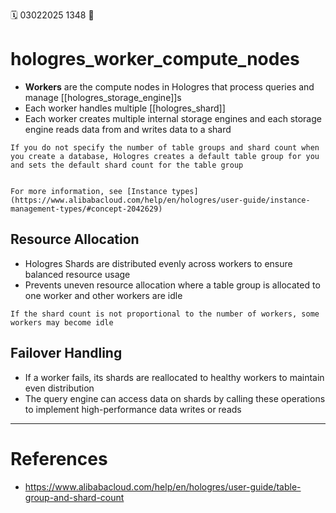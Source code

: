 🗓️ 03022025 1348
📎

# hologres_worker_compute_nodes
- **Workers** are the compute nodes in Hologres that process queries and manage [[hologres_storage_engine]]s
- Each worker handles multiple [[hologres_shard]]
- Each worker creates multiple internal storage engines and each storage engine reads data from and writes data to a shard

```ad-note
If you do not specify the number of table groups and shard count when you create a database, Hologres creates a default table group for you and sets the default shard count for the table group


For more information, see [Instance types](https://www.alibabacloud.com/help/en/hologres/user-guide/instance-management-types/#concept-2042629)
```


## Resource Allocation
- Hologres Shards are distributed evenly across workers to ensure balanced resource usage
- Prevents uneven resource allocation where a table group is allocated to one worker and other workers are idle

```ad-warning
If the shard count is not proportional to the number of workers, some workers may become idle
```

## Failover Handling
- If a worker fails, its shards are reallocated to healthy workers to maintain even distribution
-  The query engine can access data on shards by calling these operations to implement high-performance data writes or reads

---
# References
- https://www.alibabacloud.com/help/en/hologres/user-guide/table-group-and-shard-count